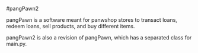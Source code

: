#pangPawn2

pangPawn is a software meant for panwshop stores to transact loans, redeem loans, sell products, and buy different items. 

pangPawn2 is also a revision of pangPawn, which has a separated class for main.py.
